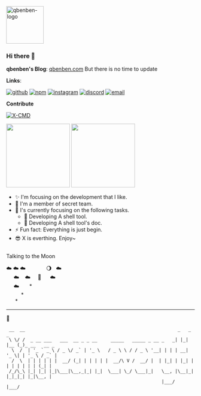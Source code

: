 <img alt="qbenben-logo" width="100" src="https://user-images.githubusercontent.com/40693636/147798845-84d79751-28d3-4b88-bc4a-a24d33f914ec.png"/>

### Hi there 👋

**qbenben's Blog**: [qbenben.com](https://www.qbenben.com)
But there is no time to update

**Links**: 

[![github](https://img.shields.io/badge/Github-Zhengqbbb-lightgrey?style=social&logo=github)](https://github.com/Zhengqbbb/)
[![npm](https://img.shields.io/badge/NPM-zhengqbbb-lightgrey?style=social&logo=npm)](https://www.npmjs.com/~zhengqbbb)
[![instagram](https://img.shields.io/badge/Instagram-qbqiubin-lightgrey?style=social&logo=instagram)](https://www.instagram.com/qbqiubin/)
[![discord](https://img.shields.io/badge/Discord-qbenben-lightgrey?style=social&logo=discord)](https://discordapp.com/users/902369403818094593)
[![email](https://img.shields.io/badge/Email-zhengqbbb-lightgrey?style=social&logo=gmail)](mailto:zhengqbbb@gamil.com)

**Contribute**

[![X-CMD](https://img.shields.io/badge/Shell%20Tool-X--CMD-lightgrey?style=social&logo=windowsterminal)](https://x-cmd.com/)

<p>
  <img src="https://github-readme-stats.vercel.app/api?username=zhengqbbb&show_icons=true&theme=slateorange&count_private=true&hide_border=true" height="170">
  <img src="https://github-readme-stats.vercel.app/api/top-langs/?username=Zhengqbbb&layout=compact&theme=slateorange&count_private=true&hide=html&exclude_repo=WorkCode,zhengqbbb.github.io,dev-template,Blog,blogBackup&langs_count=6&hide_border=true&v=2" height="170">
</p>


- ✨  I'm focusing on the development that I like.
- 🏢  I'm a member of secret team.
- 🌱  I's currently focusing on the following tasks.
  - 🧐 Developing A shell tool.
  - 🧐 Developing A shell tool's doc.
- ⚡  Fun fact: Everything is just begin. 
- 😎  X is everthing. Enjoy~
<br/>
Talking to the Moon

☁️&nbsp;☁️&nbsp;☁️&nbsp;&nbsp;&nbsp;&nbsp;&nbsp;&nbsp;&nbsp;&nbsp;&nbsp;&nbsp;&nbsp;&nbsp;&nbsp;&nbsp;🌖 &nbsp;&nbsp;☁️<br/>
&nbsp;&nbsp;&nbsp;&nbsp;&nbsp;☁️&nbsp;&nbsp;&nbsp; ☁️ &nbsp;&nbsp;&nbsp; 🚀 &nbsp; &nbsp;&nbsp;&nbsp;☁️ <br/>
&nbsp;&nbsp;&nbsp;&nbsp;&nbsp;☁️&nbsp;&nbsp;&nbsp;&nbsp;&nbsp;&nbsp;&nbsp;* <br/>
&nbsp;&nbsp;&nbsp;&nbsp;&nbsp;&nbsp;&nbsp;&nbsp;&nbsp;&nbsp;* <br/>
&nbsp;&nbsp;&nbsp;&nbsp;&nbsp;&nbsp;*


---

  
🌟
```
 __  __                                                         _   _     _             
 \ \/ /  _ __ ___   ___  __ _ _ __     _____   _____ _ __ _   _| |_| |__ (_)_ __   __ _ 
  \  /  | '_ ` _ \ / _ \/ _` | '_ \   / _ \ \ / / _ \ '__| | | | __| '_ \| | '_ \ / _` |
  /  \  | | | | | |  __/ (_| | | | | |  __/\ V /  __/ |  | |_| | |_| | | | | | | | (_| |
 /_/\_\ |_| |_| |_|\___|\__,_|_| |_|  \___| \_/ \___|_|   \__, |\__|_| |_|_|_| |_|\__, |
                                                          |___/                   |___/  
```
